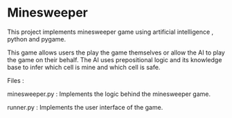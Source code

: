 # Minesweeper
This project implements minesweeper game using artificial intelligence , python and pygame.

This game allows users the play the game themselves or allow the AI to play the game on their behalf. The AI uses prepositional logic and its knowledge base to infer which cell is mine and which cell is safe.

Files :

minesweeper.py : Implements the logic behind the minesweeper game.

runner.py : Implements the user interface of the game.
